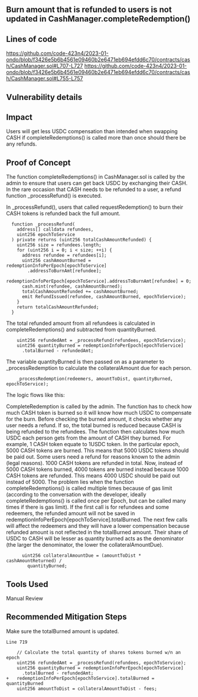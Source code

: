 ## Burn amount that is refunded to users is not updated in CashManager.completeRedemption()

## Lines of code
https://github.com/code-423n4/2023-01-ondo/blob/f3426e5b6b4561e09460b2e6471eb694efdd6c70/contracts/cash/CashManager.sol#L707-L727
https://github.com/code-423n4/2023-01-ondo/blob/f3426e5b6b4561e09460b2e6471eb694efdd6c70/contracts/cash/CashManager.sol#L755-L757

## Vulnerability details
## Impact
Users will get less USDC compensation than intended when swapping CASH if completeRedemptions() is called more than once should there be any refunds.

## Proof of Concept
The function completeRedemptions() in CashManager.sol is called by the admin to ensure that users can get back USDC by exchanging their CASH. In the rare occasion that CASH needs to be refunded to a user, a refund function _processRefund() is executed.

In _processRefund(), users that called requestRedemption() to burn their CASH tokens is refunded back the full amount.
```
  function _processRefund(
    address[] calldata refundees,
    uint256 epochToService
  ) private returns (uint256 totalCashAmountRefunded) {
    uint256 size = refundees.length;
    for (uint256 i = 0; i < size; ++i) {
      address refundee = refundees[i];
      uint256 cashAmountBurned = redemptionInfoPerEpoch[epochToService]
        .addressToBurnAmt[refundee];
      redemptionInfoPerEpoch[epochToService].addressToBurnAmt[refundee] = 0;
      cash.mint(refundee, cashAmountBurned);
      totalCashAmountRefunded += cashAmountBurned;
      emit RefundIssued(refundee, cashAmountBurned, epochToService);
    }
    return totalCashAmountRefunded;
  }
```
The total refunded amount from all refundees is calculated in completeRedemptions() and subtracted from quantityBurned.
```
    uint256 refundedAmt = _processRefund(refundees, epochToService);
    uint256 quantityBurned = redemptionInfoPerEpoch[epochToService]
      .totalBurned - refundedAmt;
```
The variable quantityBurned is then passed on as a parameter to _processRedemption to calculate the collateralAmount due for each person.
```
    _processRedemption(redeemers, amountToDist, quantityBurned, epochToService);
```
The logic flows like this:

CompleteRedemption is called by the admin. The function has to check how much CASH token is burned so it will know how much USDC to compensate for the burn.
Before checking the burned amount, it checks whether any user needs a refund. If so, the total burned is reduced because CASH is being refunded to the refundees.
The function then calculates how much USDC each person gets from the amount of CASH they burned.
For example, 1 CASH token equate to 1USDC token.
In the particular epoch, 5000 CASH tokens are burned. This means that 5000 USDC tokens should be paid out.
Some users need a refund for reasons known to the admin (legal reasons). 1000 CASH tokens are refunded in total.
Now, instead of 5000 CASH tokens burned, 4000 tokens are burned instead because 1000 CASH tokens are refunded.
This means 4000 USDC should be paid out instead of 5000.
The problem lies when the function completeRedemptions() is called multiple times because of gas limit (according to the conversation with the developer, ideally completeRedemptions() is called once per Epoch, but can be called many times if there is gas limit). If the first call is for refundees and some redeemers, the refunded amount will not be saved in redemptionInfoPerEpoch[epochToService].totalBurned. The next few calls will affect the redeemers and they will have a lower compensation because refunded amount is not reflected in the totalBurned amount. Their share of USDC to CASH will be lesser as quantity burned acts as the denominator (the larger the denominator, the lower the collateralAmountDue).
```
      uint256 collateralAmountDue = (amountToDist * cashAmountReturned) /
        quantityBurned;
```
## Tools Used
Manual Review

## Recommended Mitigation Steps
Make sure the totalBurned amount is updated.
```
Line 719

    // Calculate the total quantity of shares tokens burned w/n an epoch
    uint256 refundedAmt = _processRefund(refundees, epochToService);
    uint256 quantityBurned = redemptionInfoPerEpoch[epochToService]
      .totalBurned - refundedAmt;
+   redemptionInfoPerEpoch[epochToService].totalBurned = quantityBurned
    uint256 amountToDist = collateralAmountToDist - fees;
```